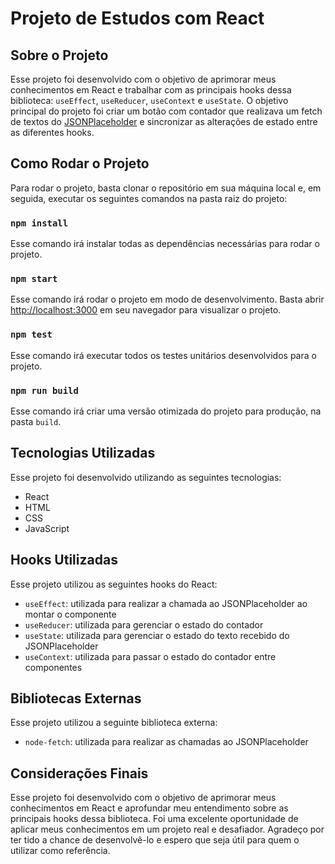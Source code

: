 # Projeto de Estudos com React

## Sobre o Projeto

Esse projeto foi desenvolvido com o objetivo de aprimorar meus conhecimentos em
React e trabalhar com as principais hooks dessa biblioteca: `useEffect`,
`useReducer`, `useContext` e `useState`. O objetivo principal do projeto foi
criar um botão com contador que realizava um fetch de textos do
[JSONPlaceholder](https://jsonplaceholder.typicode.com/) e sincronizar as
alterações de estado entre as diferentes hooks.

## Como Rodar o Projeto

Para rodar o projeto, basta clonar o repositório em sua máquina local e, em
seguida, executar os seguintes comandos na pasta raiz do projeto:

### `npm install`

Esse comando irá instalar todas as dependências necessárias para rodar o
projeto.

### `npm start`

Esse comando irá rodar o projeto em modo de desenvolvimento. Basta abrir
[http://localhost:3000](http://localhost:3000) em seu navegador para visualizar
o projeto.

### `npm test`

Esse comando irá executar todos os testes unitários desenvolvidos para o
projeto.

### `npm run build`

Esse comando irá criar uma versão otimizada do projeto para produção, na pasta
`build`.

## Tecnologias Utilizadas

Esse projeto foi desenvolvido utilizando as seguintes tecnologias:

- React
- HTML
- CSS
- JavaScript

## Hooks Utilizadas

Esse projeto utilizou as seguintes hooks do React:

- `useEffect`: utilizada para realizar a chamada ao JSONPlaceholder ao montar o
  componente
- `useReducer`: utilizada para gerenciar o estado do contador
- `useState`: utilizada para gerenciar o estado do texto recebido do
  JSONPlaceholder
- `useContext`: utilizada para passar o estado do contador entre componentes

## Bibliotecas Externas

Esse projeto utilizou a seguinte biblioteca externa:

- `node-fetch`: utilizada para realizar as chamadas ao JSONPlaceholder

## Considerações Finais

Esse projeto foi desenvolvido com o objetivo de aprimorar meus conhecimentos em
React e aprofundar meu entendimento sobre as principais hooks dessa biblioteca.
Foi uma excelente oportunidade de aplicar meus conhecimentos em um projeto real
e desafiador. Agradeço por ter tido a chance de desenvolvê-lo e espero que seja
útil para quem o utilizar como referência.

